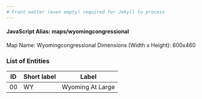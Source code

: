 ```yaml
---
# Front matter (even empty) required for Jekyll to process
---
```


#### JavaScript Alias: maps/wyomingcongressional

Map Name: Wyomingcongressional
Dimensions (Width x Height): 600x460





### List of Entities

ID | Short label | Label
---|---|---|
00|WY|Wyoming At Large

